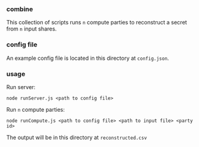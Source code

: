 ### combine

This collection of scripts runs `n` compute parties to reconstruct
a secret from `n` input shares.

### config file

An example config file is located in this directory at `config.json`. 

### usage

Run server:
```shell script
node runServer.js <path to config file>
```

Run `n` compute parties:
```shell script
node runCompute.js <path to config file> <path to input file> <party id>
```

The output will be in this directory at `reconstructed.csv`